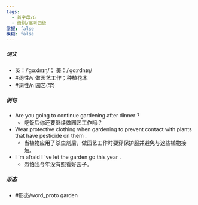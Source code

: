 ```yaml
---
tags:
  - 首字母/G
  - 级别/高考四级
掌握: false
模糊: false
---
```

##### 词义
- 英：/ˈɡɑːdnɪŋ/； 美：/ˈɡɑːrdnɪŋ/
- #词性/v  做园艺工作；种植花木
- #词性/n  园艺(学)
##### 例句
- Are you going to continue gardening after dinner ?
	- 吃饭后你还要继续做园艺工作吗？
- Wear protective clothing when gardening to prevent contact with plants that have pesticide on them .
	- 当植物应用了杀虫剂后，做园艺工作时要穿保护服并避免与这些植物接触。
- I 'm afraid I 've let the garden go this year .
	- 恐怕我今年没有照看好园子。
##### 形态
- #形态/word_proto garden
